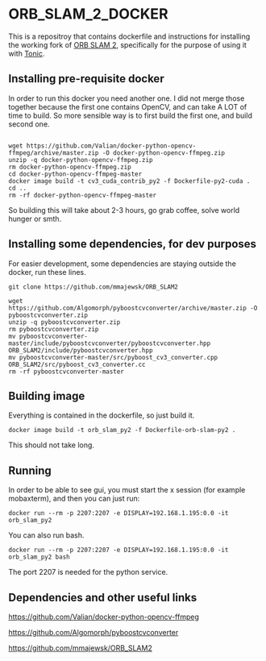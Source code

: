 # ORB_SLAM_2_DOCKER	

This is a repositroy that contains dockerfile and instructions for installing the working fork of [ORB SLAM 2](https://github.com/mmajewsk/ORB_SLAM2), 
specifically for the purpose of using it with [Tonic](https://github.com/mmajewsk/Tonic).

## Installing pre-requisite docker

In order to run this docker you need another one. I did not merge those together because the first one contains OpenCV, and can take A LOT of time to build.
So more sensible way is to first build the first one, and build second one.

```

wget https://github.com/Valian/docker-python-opencv-ffmpeg/archive/master.zip -O docker-python-opencv-ffmpeg.zip
unzip -q docker-python-opencv-ffmpeg.zip
rm docker-python-opencv-ffmpeg.zip
cd docker-python-opencv-ffmpeg-master
docker image build -t cv3_cuda_contrib_py2 -f Dockerfile-py2-cuda .
cd ..
rm -rf docker-python-opencv-ffmpeg-master
```

So building this will take about 2-3 hours, go grab coffee, solve world hunger or smth.


## Installing some dependencies, for dev purposes

For easier development, some dependencies are staying outside the docker, run these lines.

```
git clone https://github.com/mmajewsk/ORB_SLAM2
```

```
wget https://github.com/Algomorph/pyboostcvconverter/archive/master.zip -O pyboostcvconverter.zip
unzip -q pyboostcvconverter.zip
rm pyboostcvconverter.zip
mv pyboostcvconverter-master/include/pyboostcvconverter/pyboostcvconverter.hpp ORB_SLAM2/include/pyboostcvconverter.hpp
mv pyboostcvconverter-master/src/pyboost_cv3_converter.cpp ORB_SLAM2/src/pyboost_cv3_converter.cc
rm -rf pyboostcvconverter-master
```

## Building image

Everything is contained in the dockerfile, so just build it.

```
docker image build -t orb_slam_py2 -f Dockerfile-orb-slam-py2 .
```

This should not take long.

## Running

In order to be able to see gui, you must start the x session (for example mobaxterm), and then you can just run:


```
docker run --rm -p 2207:2207 -e DISPLAY=192.168.1.195:0.0 -it orb_slam_py2 
```

You can also run bash.

```
docker run --rm -p 2207:2207 -e DISPLAY=192.168.1.195:0.0 -it orb_slam_py2 bash
```

The port 2207 is needed for the python service.

## Dependencies and other useful links

https://github.com/Valian/docker-python-opencv-ffmpeg

https://github.com/Algomorph/pyboostcvconverter

https://github.com/mmajewsk/ORB_SLAM2
